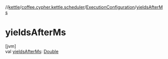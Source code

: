 //[kettle](../../../index.md)/[coffee.cypher.kettle.scheduler](../index.md)/[ExecutionConfiguration](index.md)/[yieldsAfterMs](yields-after-ms.md)

# yieldsAfterMs

[jvm]\
val [yieldsAfterMs](yields-after-ms.md): [Double](https://kotlinlang.org/api/latest/jvm/stdlib/kotlin/-double/index.html)
